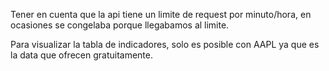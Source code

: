 Tener en cuenta que la api tiene un limite de request por minuto/hora, en ocasiones se congelaba porque llegabamos al limite.

Para visualizar la tabla de indicadores, solo es posible con AAPL ya que es la data que ofrecen gratuitamente.